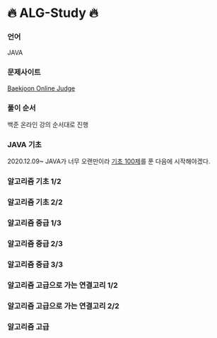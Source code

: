 # 🔥 ALG-Study 🔥

### 언어
JAVA

### 문제사이트
[Baekjoon Online Judge](https://www.acmicpc.net/)

### 풀이 순서
백준 온라인 강의 순서대로 진행
### JAVA 기초
2020.12.09~
JAVA가 너무 오랜만이라 [기초 100제](https://codeup.kr/problemsetsol.php?psid=23)를 푼 다음에 시작해야겠다.

### 알고리즘 기초 1/2
### 알고리즘 기초 2/2
### 알고리즘 중급 1/3
### 알고리즘 중급 2/3
### 알고리즘 중급 3/3
### 알고리즘 고급으로 가는 연결고리 1/2
### 알고리즘 고급으로 가는 연결고리 2/2
### 알고리즘 고급
